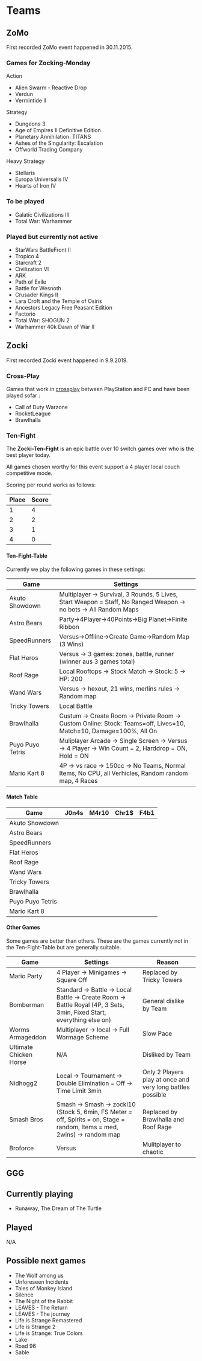 # Teams

## ZoMo

First recorded ZoMo event happened in 30.11.2015.

### Games for Zocking-Monday

Action

- Alien Swarm - Reactive Drop
- Verdun
- Vermintide II

Strategy

- Dungeons 3
- Age of Empires II Definitive Edition
- Planetary Annihilation: TITANS
- Ashes of the Singularity: Escalation
- Offworld Trading Company

Heavy Strategy

- Stellaris
- Europa Universalis IV
- Hearts of Iron IV

### To be played

- Galatic Civilizations III
- Total War: Warhammer

### Played but currently not active

- StarWars BattleFront II
- Tropico 4
- Starcraft 2
- Civilization VI
- ARK
- Path of Exile
- Battle for Wesnoth
- Crusader Kings II
- Lara Croft and the Temple of Osiris
- Ancestors Legacy Free Peasant Edition
- Factorio
- Total War: SHOGUN 2
- Warhammer 40k Dawn of War II

## Zocki

First recorded Zocki event happened in 9.9.2019.

### Cross-Play

Games that work in [crossplay](https://de.wikipedia.org/wiki/Crossplay) between PlayStation and PC and have been played sofar :

- Call of Duty Warzone
- RocketLeague
- Brawlhalla

### Ten-Fight

The **Zocki-Ten-Fight** is an epic battle over 10 switch games over who is the best player today.

All games chosen worthy for this event support a 4 player local couch competitive mode.

Scoring per round works as follows:

| Place | Score |
| ----- | ----- |
| 1     | 4     |
| 2     | 2     |
| 3     | 1     |
| 4     | 0     |

#### Ten-Fight-Table

Currently we play the following games in these settings:

| Game             | Settings                                                                                                          |
| ---------------- | ----------------------------------------------------------------------------------------------------------------- |
| Akuto Showdown   | Multiplayer -> Survival, 3 Rounds, 5 Lives, Start Weapon = Staff, No Ranged Weapon -> no bots -> All Random Maps  |
| Astro Bears      | Party->4Player->40Points->Big Planet->Finite Ribbon                                                               |
| SpeedRunners     | Versus->Offline->Create Game->Random Map (3 Wins)                                                                 |
| Flat Heros       | Versus -> 3 games: zones, battle, runner (winner aus 3 games total)                                               |
| Roof Rage        | Local Rooftops -> Stock Match -> Stock: 5 -> HP: 200                                                              |
| Wand Wars        | Versus -> hexout, 21 wins, merlins rules -> Random map                                                            |
| Tricky Towers    | Local Battle                                                                                                              |
| Brawlhalla       | Custum -> Create Room -> Private Room -> Custom Online: Stock: Teams=off, Lives=10, Match=10, Damage=100%, All On |
| Puyo Puyo Tetris | Muliplayer Arcade -> Single Screen -> Versus -> 4 Player -> Win Count = 2, Harddrop = ON, Hold = ON               |
| Mario Kart 8     | 4P -> vs race -> 150cc -> No Teams, Normal Items, No CPU, all Verhicles, Random  random map, 4 Races              |

#### Match Table

| Game             | J0n4s | M4r10 | Chr1$ | F4b1 |
| ---------------- | ----- | ----- | ----- | ---- |
| Akuto Showdown   |       |       |       |      |
| Astro Bears      |       |       |       |      |
| SpeedRunners     |       |       |       |      |
| Flat Heros       |       |       |       |      |
| Roof Rage        |       |       |       |      |
| Wand Wars        |       |       |       |      |
| Tricky Towers    |       |       |       |      |
| Brawlhalla       |       |       |       |      |
| Puyo Puyo Tetris |       |       |       |      |
| Mario Kart 8     |       |       |       |      |

#### Other Games

Some games are better than others. These are the games currently not in the Ten-Fight-Table but are generally suitable.

| Game                   | Settings                                                                                                                  | Reason                                                     |
| ---------------------- | ------------------------------------------------------------------------------------------------------------------------- | ---------------------------------------------------------- |
| Mario Party            | 4 Player -> Minigames -> Square Off                                                                                       | Replaced by Tricky Towers                                  |
| Bomberman              | Standard -> Battle -> Local Battle -> Create Room -> Battle Royal (4P, 3 Sets, 3min, Fixed Start, everything else on)     | General dislike by Team                                    |
| Worms Armageddon       | Multiplayer -> local -> Full Wormage Scheme                                                                               | Slow Pace                                                  |
| Ultimate Chicken Horse | N/A                                                                                                                       | Disliked by Team                                           |
| Nidhogg2               | Local -> Tournament -> Double Elimination = Off -> Time Limit 3min                                                        | Only 2 Players play at once and very long battles possible |
| Smash Bros             | Smash -> Smash -> zocki10 (Stock 5, 6min, FS Meter = off, Spirits = on, Stage = random, Items = med, 2wins) -> random map | Replaced by Brawlhalla and Roof Rage                       |
| Broforce               | Versus                                                                                                                    | Mulitplayer to chaotic                                     |

## GGG

## Currently playing

- Runaway, The Dream of The Turtle

## Played

N/A

## Possible next games

- The Wolf among us
- Unforeseen Incidents
- Tales of Monkey Island
- Silence
- The Night of the Rabbit
- LEAVES - The Return
- LEAVES - The journey
- Life is Strange Remastered
- Life is Strange 2
- Life is Strange: True Colors
- Lake
- Road 96
- Sable
